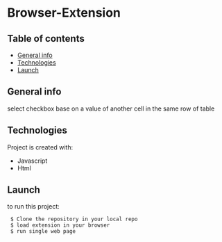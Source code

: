 # Browser-Extension
## Table of contents
* [General info](#general-info)
* [Technologies](#technologies)
* [Launch](#Launch)

## General info
select checkbox base on a value of another cell in the same row of table
	
## Technologies
Project is created with:
 * Javascript 
 * Html
	
## Launch
to run this project:
```
 $ Clone the repository in your local repo
 $ load extension in your browser
 $ run single web page
